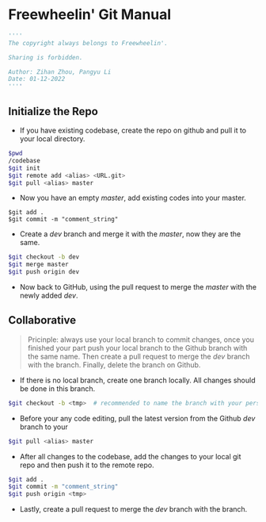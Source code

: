 # Freewheelin' Git Manual

```python
''''
The copyright always belongs to Freewheelin'.

Sharing is forbidden.

Author: Zihan Zhou, Pangyu Li
Date: 01-12-2022
''''
```



## Initialize the Repo

* If you have existing codebase, create the repo on github and pull it to your local directory.

```sh
$pwd
/codebase
$git init
$git remote add <alias> <URL.git>
$git pull <alias> master
```

* Now you have an empty *master*, add existing codes into your master.

```shell
$git add .
$git commit -m "comment_string"
```

* Create a *dev* branch and merge it with the *master*, now they are the same.

```sh
$git checkout -b dev
$git merge master
$git push origin dev
```

* Now back to GitHub, using the pull request to merge the *master* with the newly added *dev*.



## Collaborative

> Pricinple: always use your local <tmp> branch to commit changes, once you finished your part push your local branch<tmp> to the Github branch with the same name. Then create a pull request to merge the *dev* branch with the <tmp> branch. Finally, delete the <tmp> branch on Github.

+ If there is no local <tmp> branch, create one <tmp> branch locally. All changes should be done in this branch.

```sh
$git checkout -b <tmp>  # recommended to name the branch with your personal name
```

+ Before your any code editing, pull the latest version from the Github *dev* branch to your 

```sh
$git pull <alias> master
```

+ After all changes to the codebase, add the changes to your local git repo and then push it to the remote repo.

```sh
$git add .
$git commit -m "comment_string"
$git push origin <tmp>
```

+ Lastly, create a pull request to merge the *dev* branch with the <tmp> branch.
